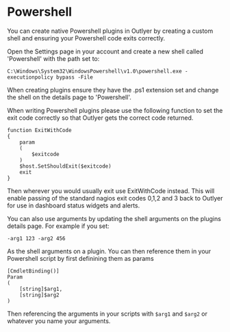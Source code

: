 # Powershell

You can create native Powershell plugins in Outlyer by creating a custom shell and ensuring your Powershell code exits correctly. 

Open the Settings page in your account and create a new shell called 'Powershell' with the path set to:

```
C:\Windows\System32\WindowsPowershell\v1.0\powershell.exe -executionpolicy bypass -File
```

When creating plugins ensure they have the .ps1 extension set and change the shell on the details page to 'Powershell'.

When writing Powershell plugins please use the following function to set the exit code correctly so that Outlyer gets the correct code returned.

```
function ExitWithCode
{
    param
    (
        $exitcode
    )  
    $host.SetShouldExit($exitcode)
    exit
}
```

Then wherever you would usually exit use ExitWithCode instead. This will enable passing of the standard nagios exit codes 0,1,2 and 3 back to Outlyer for use in dashboard status widgets and alerts.

You can also use arguments by updating the shell arguments on the plugins details page. For example if you set:

```
-arg1 123 -arg2 456
```

As the shell arguments on a plugin. You can then reference them in your Powershell script by first definining them as params 

```
[CmdletBinding()]
Param
(
    [string]$arg1,
    [string]$arg2
)
```

Then referencing the arguments in your scripts with `$arg1` and `$arg2` or whatever you name your arguments.
